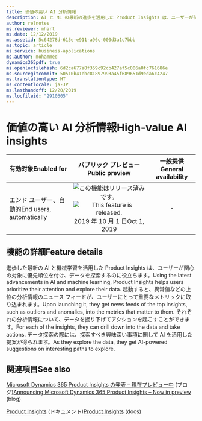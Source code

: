 ```yaml
---
title: 価値の高い AI 分析情報
description: AI と ML の最新の進歩を活用した Product Insights は、ユーザーが関心の対象に優先順位を付け、データを探索するのに役立ちます。 起動すると、異常値などの上位の分析情報のニュース フィードが、ユーザーにとって重要なメトリックに取り込まれます。 それぞれの分析情報について、データを掘り下げてアクションを起こすことができます。 データ探索の際には、探索すべき興味深い事項に関して AI を活用した提案が得られます。
author: relnotes
ms.reviewer: mhart
ms.date: 12/12/2019
ms.assetid: 5c64278d-615e-e911-a96c-000d3a1c7bbb
ms.topic: article
ms.service: business-applications
ms.author: mohammed
dynamics365pdf: true
ms.openlocfilehash: 6d2ca677a8f359c92cb427af5c006a0fc761686e
ms.sourcegitcommit: 50510b41ebc81897993a45f689651d9eda6c4247
ms.translationtype: HT
ms.contentlocale: ja-JP
ms.lasthandoff: 12/20/2019
ms.locfileid: "2910305"
---
```

# <a name="high-value-ai-insights"></a><span data-ttu-id="15666-106">価値の高い AI 分析情報</span><span class="sxs-lookup"><span data-stu-id="15666-106">High-value AI insights</span></span>


| <span data-ttu-id="15666-107">有効対象</span><span class="sxs-lookup"><span data-stu-id="15666-107">Enabled for</span></span>    |  <span data-ttu-id="15666-108">パブリック プレビュー</span><span class="sxs-lookup"><span data-stu-id="15666-108">Public preview</span></span> | <span data-ttu-id="15666-109">一般提供</span><span class="sxs-lookup"><span data-stu-id="15666-109">General availability</span></span> | 
| ---------- | :----------: |:----------: |
|<span data-ttu-id="15666-110">エンド ユーザー、自動的</span><span class="sxs-lookup"><span data-stu-id="15666-110">End users, automatically</span></span>|<span data-ttu-id="15666-111">![この機能はリリース済みです。](/dynamics365-release-plan/media/green-checkmark.png "この機能はリリース済みです。")</span><span class="sxs-lookup"><span data-stu-id="15666-111">![This feature is released.](/dynamics365-release-plan/media/green-checkmark.png "This feature is released.")</span></span> <span data-ttu-id="15666-112">2019 年 10 月 1 日</span><span class="sxs-lookup"><span data-stu-id="15666-112">Oct 1, 2019</span></span>| -|






## <a name="feature-details"></a><span data-ttu-id="15666-113">機能の詳細</span><span class="sxs-lookup"><span data-stu-id="15666-113">Feature details</span></span>
<!--feature detail start -->
<span data-ttu-id="15666-114">進歩した最新の AI と機械学習を活用した Product Insights は、ユーザーが関心の対象に優先順位を付け、データを探索するのに役立ちます。</span><span class="sxs-lookup"><span data-stu-id="15666-114">Using the latest advancements in AI and machine learning, Product Insights helps users prioritize their attention and explore their data.</span></span> <span data-ttu-id="15666-115">起動すると、異常値などの上位の分析情報のニュース フィードが、ユーザーにとって重要なメトリックに取り込まれます。</span><span class="sxs-lookup"><span data-stu-id="15666-115">Upon launching it, they get news feeds of the top insights, such as outliers and anomalies, into the metrics that matter to them.</span></span> <span data-ttu-id="15666-116">それぞれの分析情報について、データを掘り下げてアクションを起こすことができます。</span><span class="sxs-lookup"><span data-stu-id="15666-116">For each of the insights, they can drill down into the data and take actions.</span></span> <span data-ttu-id="15666-117">データ探索の際には、探索すべき興味深い事項に関して AI を活用した提案が得られます。</span><span class="sxs-lookup"><span data-stu-id="15666-117">As they explore the data, they get AI-powered suggestions on interesting paths to explore.</span></span>
<!--feature detail end -->










## <a name="see-also"></a><span data-ttu-id="15666-118">関連項目</span><span class="sxs-lookup"><span data-stu-id="15666-118">See also</span></span>

<span data-ttu-id="15666-119">[Microsoft Dynamics 365 Product Insights の発表 – 現在プレビュー中](https://cloudblogs.microsoft.com/dynamics365/bdm/2019/10/02/announcing-microsoft-dynamics-365-product-insights-now-in-preview/) (ブログ)</span><span class="sxs-lookup"><span data-stu-id="15666-119">[Announcing Microsoft Dynamics 365 Product Insights – Now in preview](https://cloudblogs.microsoft.com/dynamics365/bdm/2019/10/02/announcing-microsoft-dynamics-365-product-insights-now-in-preview/) (blog)</span></span>

<span data-ttu-id="15666-120">[Product Insights](https://docs.microsoft.com/dynamics365/product-insights/) (ドキュメント)</span><span class="sxs-lookup"><span data-stu-id="15666-120">[Product Insights](https://docs.microsoft.com/dynamics365/product-insights/) (docs)</span></span>
